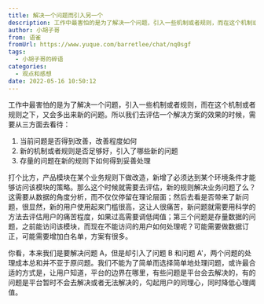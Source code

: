 ```yaml
---
title: 解决一个问题而引入另一个
description: 工作中最害怕的是为了解决一个问题，引入一些机制或者规则，而在这个机制或者规则之下，又会多出来新的问题。所以我们去评估一个解决方案的效果的时候，需要从三方面去看待：当前问题是否得到改善，改善程度如何新的机制或者规则是否足够好，引入了哪些新的问题存量的问题在新的规则下如何得到妥善处理打个比方，产品...
author: 小胡子哥
from: 语雀
fromUrl: https://www.yuque.com/barretlee/chat/nq0sgf
tags:
  - 小胡子哥的碎语
categories:
  - 观点和感想
date: 2022-05-16 10:50:12
---
```


工作中最害怕的是为了解决一个问题，引入一些机制或者规则，而在这个机制或者规则之下，又会多出来新的问题。所以我们去评估一个解决方案的效果的时候，需要从三方面去看待：


1. 当前问题是否得到改善，改善程度如何
2. 新的机制或者规则是否足够好，引入了哪些新的问题
3. 存量的问题在新的规则下如何得到妥善处理


打个比方，产品模块在某个业务规则下做改造，新增了必须达到某个环境条件才能够访问该模块的策略。那么这个时候就需要去评估，新的规则解决业务问题了么？这需要从数据的角度分析，而不仅仅停留在理论层面；然后去看是否带来了新问题，很显然，新的用户使用起来门槛很高，这让人很痛苦，新问题就需要用科学的方法去评估用户的痛苦程度，如果过高需要调低阈值；第三个问题是存量数据的问题，之前能访问该模块，而现在不能访问的用户如何处理呢？可能需要做数据订正，可能需要增加白名单，方案有很多。

你看，本来我们是要解决问题 A，但是却引入了问题 B 和问题 A'，两个问题的处理成本总和并不亚于原问题。我们不能为了简单而选择简单地处理问题，或许最合适的方式是，让用户知道，平台的边界在哪里，有些问题是平台会去解决的，有的问题是平台暂时不会去解决或者无法解决的，勾起用户的同理心，同时降低心理阈值。

